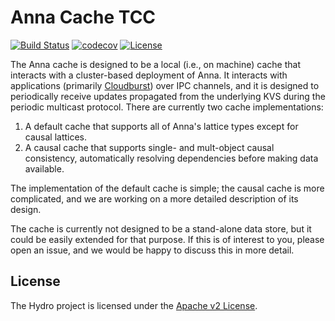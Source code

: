 # Anna Cache TCC

[![Build Status](https://travis-ci.com/hydro-project/anna-cache.svg?branch=master)](https://travis-ci.com/hydro-project/anna-cache)
[![codecov](https://codecov.io/gh/hydro-project/anna-cache/branch/master/graph/badge.svg)](https://codecov.io/gh/hydro-project/anna-cache)
[![License](https://img.shields.io/badge/license-Apache--2.0-blue.svg)](https://opensource.org/licenses/Apache-2.0)

The Anna cache is designed to be a local (i.e., on machine) cache that interacts with a cluster-based deployment of Anna. It interacts with applications (primarily [Cloudburst](https://github.com/hydro-project/cloudburst)) over IPC channels, and it is designed to periodically receive updates propagated from the underlying KVS during the periodic multicast protocol. There are currently two cache implementations:

1. A default cache that supports all of Anna's lattice types except for causal lattices.
2. A causal cache that supports single- and mult-object causal consistency, automatically resolving dependencies before making data available.

The implementation of the default cache is simple; the causal cache is more complicated, and we are working on a more detailed description of its design.

The cache is currently not designed to be a stand-alone data store, but it could be easily extended for that purpose. If this is of interest to you, please open an issue, and we would be happy to discuss this in more detail.

## License

The Hydro project is licensed under the [Apache v2 License](LICENSE).
